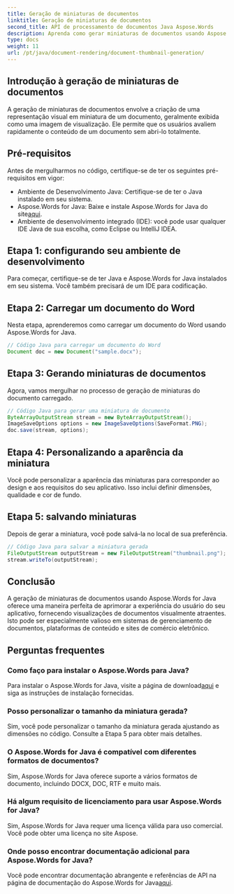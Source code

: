 ```yaml
---
title: Geração de miniaturas de documentos
linktitle: Geração de miniaturas de documentos
second_title: API de processamento de documentos Java Aspose.Words
description: Aprenda como gerar miniaturas de documentos usando Aspose.Words for Java. Aprimore as experiências do usuário com visualizações visuais.
type: docs
weight: 11
url: /pt/java/document-rendering/document-thumbnail-generation/
---
```


## Introdução à geração de miniaturas de documentos

A geração de miniaturas de documentos envolve a criação de uma representação visual em miniatura de um documento, geralmente exibida como uma imagem de visualização. Ele permite que os usuários avaliem rapidamente o conteúdo de um documento sem abri-lo totalmente.

## Pré-requisitos

Antes de mergulharmos no código, certifique-se de ter os seguintes pré-requisitos em vigor:

- Ambiente de Desenvolvimento Java: Certifique-se de ter o Java instalado em seu sistema.
-  Aspose.Words for Java: Baixe e instale Aspose.Words for Java do site[aqui](https://releases.aspose.com/words/java/).
- Ambiente de desenvolvimento integrado (IDE): você pode usar qualquer IDE Java de sua escolha, como Eclipse ou IntelliJ IDEA.

## Etapa 1: configurando seu ambiente de desenvolvimento

Para começar, certifique-se de ter Java e Aspose.Words for Java instalados em seu sistema. Você também precisará de um IDE para codificação.

## Etapa 2: Carregar um documento do Word

Nesta etapa, aprenderemos como carregar um documento do Word usando Aspose.Words for Java.

```java
// Código Java para carregar um documento do Word
Document doc = new Document("sample.docx");
```

## Etapa 3: Gerando miniaturas de documentos

Agora, vamos mergulhar no processo de geração de miniaturas do documento carregado.

```java
// Código Java para gerar uma miniatura de documento
ByteArrayOutputStream stream = new ByteArrayOutputStream();
ImageSaveOptions options = new ImageSaveOptions(SaveFormat.PNG);
doc.save(stream, options);
```

## Etapa 4: Personalizando a aparência da miniatura

Você pode personalizar a aparência das miniaturas para corresponder ao design e aos requisitos do seu aplicativo. Isso inclui definir dimensões, qualidade e cor de fundo.

## Etapa 5: salvando miniaturas

Depois de gerar a miniatura, você pode salvá-la no local de sua preferência.

```java
// Código Java para salvar a miniatura gerada
FileOutputStream outputStream = new FileOutputStream("thumbnail.png");
stream.writeTo(outputStream);
```

## Conclusão

A geração de miniaturas de documentos usando Aspose.Words for Java oferece uma maneira perfeita de aprimorar a experiência do usuário do seu aplicativo, fornecendo visualizações de documentos visualmente atraentes. Isto pode ser especialmente valioso em sistemas de gerenciamento de documentos, plataformas de conteúdo e sites de comércio eletrônico.

## Perguntas frequentes

### Como faço para instalar o Aspose.Words para Java?

 Para instalar o Aspose.Words for Java, visite a página de download[aqui](https://releases.aspose.com/words/java/) e siga as instruções de instalação fornecidas.

### Posso personalizar o tamanho da miniatura gerada?

Sim, você pode personalizar o tamanho da miniatura gerada ajustando as dimensões no código. Consulte a Etapa 5 para obter mais detalhes.

### O Aspose.Words for Java é compatível com diferentes formatos de documentos?

Sim, Aspose.Words for Java oferece suporte a vários formatos de documento, incluindo DOCX, DOC, RTF e muito mais.

### Há algum requisito de licenciamento para usar Aspose.Words for Java?

Sim, Aspose.Words for Java requer uma licença válida para uso comercial. Você pode obter uma licença no site Aspose.

### Onde posso encontrar documentação adicional para Aspose.Words for Java?

 Você pode encontrar documentação abrangente e referências de API na página de documentação do Aspose.Words for Java[aqui](https://reference.aspose.com/words/java/).